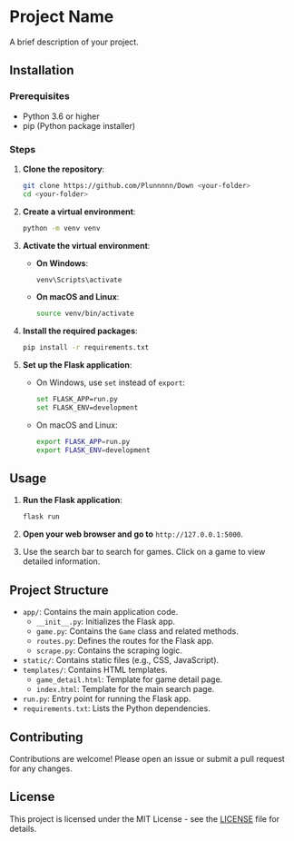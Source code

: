 # Project Name

A brief description of your project.

## Installation

### Prerequisites

- Python 3.6 or higher
- pip (Python package installer)

### Steps

1. **Clone the repository**:
    ```bash
    git clone https://github.com/Plunnnnn/Down <your-folder>
    cd <your-folder>
    ```

2. **Create a virtual environment**:
    ```bash
    python -m venv venv
    ```

3. **Activate the virtual environment**:

    - **On Windows**:
      ```bash
      venv\Scripts\activate
      ```

    - **On macOS and Linux**:
      ```bash
      source venv/bin/activate
      ```

4. **Install the required packages**:
    ```bash
    pip install -r requirements.txt
    ```

5. **Set up the Flask application**:

    - On Windows, use `set` instead of `export`:
      ```bash
      set FLASK_APP=run.py
      set FLASK_ENV=development
      ```

    - On macOS and Linux:
      ```bash
      export FLASK_APP=run.py
      export FLASK_ENV=development
      ```

## Usage

1. **Run the Flask application**:
    ```bash
    flask run
    ```

2. **Open your web browser and go to** `http://127.0.0.1:5000`.

3. Use the search bar to search for games. Click on a game to view detailed information.

## Project Structure

- `app/`: Contains the main application code.
  - `__init__.py`: Initializes the Flask app.
  - `game.py`: Contains the `Game` class and related methods.
  - `routes.py`: Defines the routes for the Flask app.
  - `scrape.py`: Contains the scraping logic.
- `static/`: Contains static files (e.g., CSS, JavaScript).
- `templates/`: Contains HTML templates.
  - `game_detail.html`: Template for game detail page.
  - `index.html`: Template for the main search page.
- `run.py`: Entry point for running the Flask app.
- `requirements.txt`: Lists the Python dependencies.

## Contributing

Contributions are welcome! Please open an issue or submit a pull request for any changes.

## License

This project is licensed under the MIT License - see the [LICENSE](LICENSE) file for details.